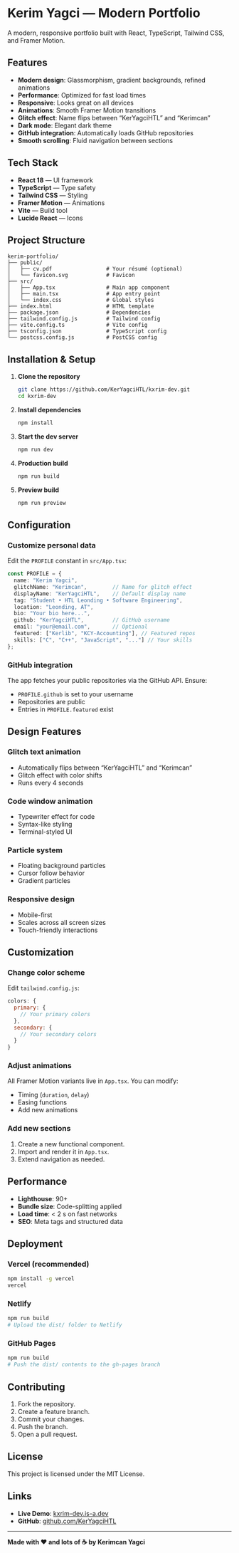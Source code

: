 # Kerim Yagci — Modern Portfolio

A modern, responsive portfolio built with React, TypeScript, Tailwind CSS, and Framer Motion.

## Features

- **Modern design**: Glassmorphism, gradient backgrounds, refined animations  
- **Performance**: Optimized for fast load times  
- **Responsive**: Looks great on all devices  
- **Animations**: Smooth Framer Motion transitions  
- **Glitch effect**: Name flips between “KerYagciHTL” and “Kerimcan”  
- **Dark mode**: Elegant dark theme  
- **GitHub integration**: Automatically loads GitHub repositories  
- **Smooth scrolling**: Fluid navigation between sections

## Tech Stack

- **React 18** — UI framework  
- **TypeScript** — Type safety  
- **Tailwind CSS** — Styling  
- **Framer Motion** — Animations  
- **Vite** — Build tool  
- **Lucide React** — Icons

## Project Structure

```
kerim-portfolio/
├── public/
│   ├── cv.pdf                 # Your résumé (optional)
│   └── favicon.svg            # Favicon
├── src/
│   ├── App.tsx                # Main app component
│   ├── main.tsx               # App entry point
│   └── index.css              # Global styles
├── index.html                 # HTML template
├── package.json               # Dependencies
├── tailwind.config.js         # Tailwind config
├── vite.config.ts             # Vite config
├── tsconfig.json              # TypeScript config
└── postcss.config.js          # PostCSS config
```

## Installation & Setup

1. **Clone the repository**
   ```bash
   git clone https://github.com/KerYagciHTL/kxrim-dev.git
   cd kxrim-dev
   ```

2. **Install dependencies**
   ```bash
   npm install
   ```

3. **Start the dev server**
   ```bash
   npm run dev
   ```

4. **Production build**
   ```bash
   npm run build
   ```

5. **Preview build**
   ```bash
   npm run preview
   ```

## Configuration

### Customize personal data

Edit the `PROFILE` constant in `src/App.tsx`:

```typescript
const PROFILE = {
  name: "Kerim Yagci",
  glitchName: "Kerimcan",        // Name for glitch effect
  displayName: "KerYagciHTL",    // Default display name
  tag: "Student • HTL Leonding • Software Engineering",
  location: "Leonding, AT",
  bio: "Your bio here...",
  github: "KerYagciHTL",         // GitHub username
  email: "your@email.com",       // Optional
  featured: ["Kerlib", "KCY-Accounting"], // Featured repos
  skills: ["C", "C++", "JavaScript", "..."] // Your skills
};
```

### GitHub integration

The app fetches your public repositories via the GitHub API. Ensure:
- `PROFILE.github` is set to your username  
- Repositories are public  
- Entries in `PROFILE.featured` exist

## Design Features

### Glitch text animation
- Automatically flips between “KerYagciHTL” and “Kerimcan”  
- Glitch effect with color shifts  
- Runs every 4 seconds

### Code window animation
- Typewriter effect for code  
- Syntax-like styling  
- Terminal-styled UI

### Particle system
- Floating background particles  
- Cursor follow behavior  
- Gradient particles

### Responsive design
- Mobile-first  
- Scales across all screen sizes  
- Touch-friendly interactions

## Customization

### Change color scheme
Edit `tailwind.config.js`:

```javascript
colors: {
  primary: {
    // Your primary colors
  },
  secondary: {
    // Your secondary colors
  }
}
```

### Adjust animations
All Framer Motion variants live in `App.tsx`. You can modify:
- Timing (`duration`, `delay`)  
- Easing functions  
- Add new animations

### Add new sections
1. Create a new functional component.  
2. Import and render it in `App.tsx`.  
3. Extend navigation as needed.

## Performance

- **Lighthouse**: 90+  
- **Bundle size**: Code-splitting applied  
- **Load time**: < 2 s on fast networks  
- **SEO**: Meta tags and structured data

## Deployment

### Vercel (recommended)
```bash
npm install -g vercel
vercel
```

### Netlify
```bash
npm run build
# Upload the dist/ folder to Netlify
```

### GitHub Pages
```bash
npm run build
# Push the dist/ contents to the gh-pages branch
```

## Contributing

1. Fork the repository.  
2. Create a feature branch.  
3. Commit your changes.  
4. Push the branch.  
5. Open a pull request.

## License

This project is licensed under the MIT License.

## Links

- **Live Demo**: [kxrim-dev.is-a.dev](https://kxrim-dev.is-a.dev)  
- **GitHub**: [github.com/KerYagciHTL](https://github.com/KerYagciHTL)

---

**Made with ❤️ and lots of ☕ by Kerimcan Yagci**
